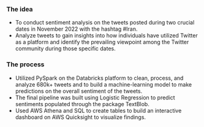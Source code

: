 ### The idea
- To conduct sentiment analysis on the tweets posted during two crucial dates in November 2022 with the hashtag #Iran.
- Analyze tweets to gain insights into how individuals have utilized Twitter as a platform and identify the prevailing viewpoint among the Twitter community during those specific dates.

### The process
- Utilized PySpark on the Databricks platform to clean, process, and analyze 680k+ tweets and to build a machine-learning model to make predictions on the overall sentiment of the tweets.
- The final pipeline was built using Logistic Regression to predict sentiments populated through the package TextBlob.
- Used AWS Athena and SQL to create tables to build an interactive dashboard on AWS Quicksight to visualize findings.
